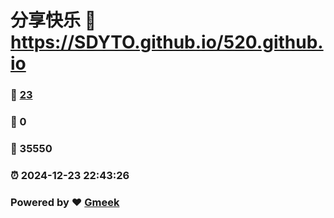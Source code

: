 # 分享快乐 :link: https://SDYTO.github.io/520.github.io 
### :page_facing_up: [23](https://SDYTO.github.io/520.github.io/tag.html) 
### :speech_balloon: 0 
### :hibiscus: 35550 
### :alarm_clock: 2024-12-23 22:43:26 
### Powered by :heart: [Gmeek](https://github.com/Meekdai/Gmeek)
